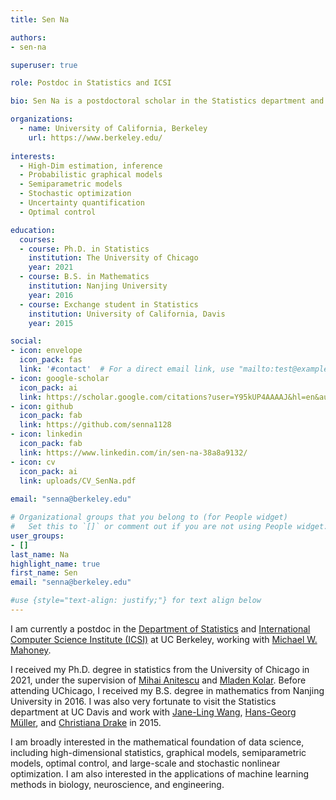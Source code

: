 ```yaml
---
title: Sen Na

authors:
- sen-na

superuser: true

role: Postdoc in Statistics and ICSI

bio: Sen Na is a postdoctoral scholar in the Statistics department and ICSI at UC Berkeley, working with Michael W. Mahoney. His research interests broadly lie in the mathematical foundation of data science, including high-dimensional statistics, graphical models, semiparametric models, optimal control, and large-scale and stochastic nonlinear optimization. He is also interested in the applications of machine learning methods in biology, neuroscience, and engineering.

organizations:
  - name: University of California, Berkeley
    url: https://www.berkeley.edu/
    
interests:
  - High-Dim estimation, inference
  - Probabilistic graphical models
  - Semiparametric models
  - Stochastic optimization 
  - Uncertainty quantification
  - Optimal control

education:
  courses:
  - course: Ph.D. in Statistics
    institution: The University of Chicago
    year: 2021
  - course: B.S. in Mathematics
    institution: Nanjing University
    year: 2016
  - course: Exchange student in Statistics
    institution: University of California, Davis
    year: 2015

social:
- icon: envelope
  icon_pack: fas
  link: '#contact'  # For a direct email link, use "mailto:test@example.org".
- icon: google-scholar
  icon_pack: ai
  link: https://scholar.google.com/citations?user=Y95kUP4AAAAJ&hl=en&authuser=1
- icon: github
  icon_pack: fab
  link: https://github.com/senna1128
- icon: linkedin
  icon_pack: fab
  link: https://www.linkedin.com/in/sen-na-38a8a9132/
- icon: cv
  icon_pack: ai
  link: uploads/CV_SenNa.pdf
  
email: "senna@berkeley.edu"

# Organizational groups that you belong to (for People widget)
#   Set this to `[]` or comment out if you are not using People widget.
user_groups:
- []
last_name: Na
highlight_name: true
first_name: Sen
email: "senna@berkeley.edu"

#use {style="text-align: justify;"} for text align below
---
```

I am currently a postdoc in the [Department of Statistics](https://statistics.berkeley.edu/) and [International Computer Science Institute (ICSI)](https://www.icsi.berkeley.edu/icsi/) at UC Berkeley, working with [Michael W. Mahoney](https://www.stat.berkeley.edu/~mmahoney/).

I received my Ph.D. degree in statistics from the University of Chicago in 2021, under the supervision of [Mihai Anitescu](https://www.mcs.anl.gov/~anitescu/) and [Mladen Kolar](https://mkolar.coffeejunkies.org/). Before attending UChicago, I received my B.S. degree in mathematics from Nanjing University in 2016. I was also very fortunate to visit the Statistics department at UC Davis and work with [Jane-Ling Wang](http://www.stat.ucdavis.edu/~wang/), [Hans-Georg Müller](https://anson.ucdavis.edu/~mueller/), and [Christiana Drake](http://anson.ucdavis.edu/~drake/) in 2015.

I am broadly interested in the mathematical foundation of data science, including high-dimensional statistics, graphical models, semiparametric models, optimal control, and large-scale and stochastic nonlinear optimization. I am also interested in the applications of machine learning methods in biology, neuroscience, and engineering.
